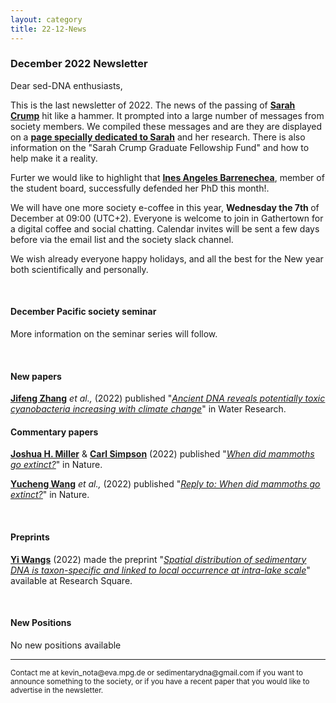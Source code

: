 ```yaml
---
layout: category
title: 22-12-News
---
```


<div class="section">
<h3 class="section-title underline">December 2022 Newsletter</h3>
</div>

<p>Dear sed-DNA enthusiasts,</p>
<div class="intro">
<p> This is the last newsletter of 2022. The news of the passing of <a href="https://www.sarahcrumpscience.com" target="_blank"><b>Sarah Crump</b></a> hit like a hammer. It prompted into a large number of messages from society members. We compiled these messages and are they are displayed on a  <a href="https://sedadna.github.io/category/sarah_crump.html" target="_blank"><b>page specially dedicated to Sarah</b></a> and her research. There is also information on the "Sarah Crump Graduate Fellowship Fund" and how to help make it a reality.</p>

<p>Furter we would like to highlight that <a href="https://www.researchgate.net/profile/Ines-Barrenechea-2" target="_blank"><b>Ines Angeles Barrenechea</b></a>, member of the student board, successfully defended her PhD this month!.</p>

<p>We will have one more society e-coffee in this year, <b> Wednesday the 7th </b> of December at 09:00 (UTC+2). Everyone is welcome to join in Gathertown for a digital coffee and social chatting. Calendar invites will be sent a few days before via the email list and the society slack channel.
</p>
<p>We wish already everyone happy holidays, and all the best for the New year both scientifically and personally. 
</p>
<br>
<div class="intro">
<h4 class="section-title underline">December Pacific society seminar</h4><p>

More information on the seminar series will follow.

<div class="intro">
  <br>

<h4 class="section-title underline">New papers</h4>
<p><a href="https://www.researchgate.net/profile/Jifeng-Zhang" target="_blank"><b>Jifeng Zhang</b></a> <i> et al.,</i> (2022) published "<a href="https://doi.org/10.1016/j.watres.2022.119435" target="_blank"><u><i>Ancient DNA reveals potentially toxic cyanobacteria increasing with climate change</i></u></a>" in Water Research.</p>

<h4 class="section-title underline">Commentary papers</h4>
<p><a href="https://www.researchgate.net/profile/Joshua-Miller-21" target="_blank"><b>Joshua H. Miller</b></a> & <a href="https://www.researchgate.net/profile/Carl-Simpson-2" target="_blank"><b>Carl Simpson</b></a> (2022) published "<a href="https://doi.org/10.1016/j.watres.2022.119435" target="_blank"><u><i>When did mammoths go extinct?</i></u></a>" in Nature.</p>

<p><a href="https://www.researchgate.net/profile/Yucheng-Wang-5" target="_blank"><b>Yucheng Wang</b></a> <i>et al.,</i> (2022) published "<a href="https://doi.org/10.1016/j.watres.2022.119435" target="_blank"><u><i>Reply to: When did mammoths go extinct?</i></u></a>" in Nature.</p>  
  
  
<br>
<div class="intro">
<h4 class="section-title underline">Preprints</h4>

<p><a href="https://www.limnologie.uni-konstanz.de/ag-epp-umweltgenomik/team/yi-wang/" target="_blank"><b>Yi Wangs</b></a> (2022) made the preprint "<a href="https://doi.org/10.21203/rs.3.rs-2233464/v1" target="_blank"><u><i>Spatial distribution of sedimentary DNA is taxon-specific and linked to local occurrence at intra-lake scale</i></u></a>" available at Research Square.</p>

<br>
<h4 class="section-title underline">New Positions</h4>

<p>No new positions available</p>
  
<hr />
<p><small>Contact me at kevin_nota@eva.mpg.de or sedimentarydna@gmail.com if you want to announce something to the society, or if you have a recent paper that you would like to advertise in the newsletter.</small></p>
